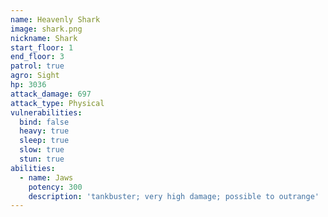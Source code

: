 ```yaml
---
name: Heavenly Shark
image: shark.png
nickname: Shark
start_floor: 1
end_floor: 3
patrol: true
agro: Sight
hp: 3036
attack_damage: 697
attack_type: Physical
vulnerabilities:
  bind: false
  heavy: true
  sleep: true
  slow: true
  stun: true
abilities:
  - name: Jaws
    potency: 300
    description: 'tankbuster; very high damage; possible to outrange'
---
```

